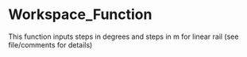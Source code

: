 # Workspace_Function
This function inputs steps in degrees and steps in m for linear rail (see file/comments for details)